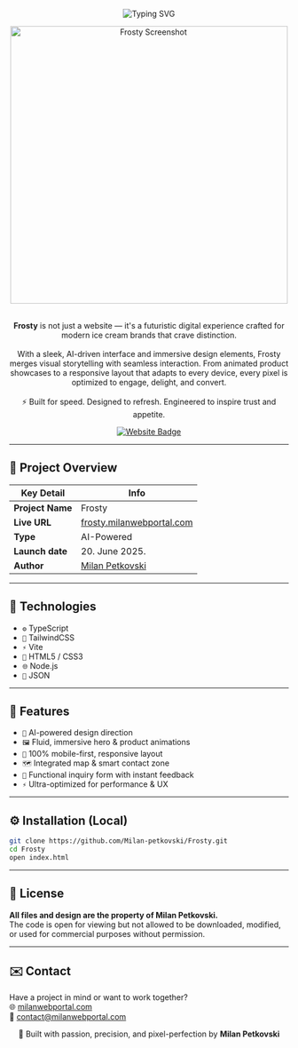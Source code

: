 <p align="center">
  <img src="https://readme-typing-svg.herokuapp.com?font=Fira+Code&size=32&duration=4000&pause=1000&color=f56363&center=true&vCenter=true&width=800&lines=Frosty+Website;AI-Powered+Ice+Cream+Design;Next-Gen+User+Interface;Crafted+for+Conversion" alt="Typing SVG" />
</p>

<div align="center">
  <img src="https://i.postimg.cc/505yBGHj/Frosty.png" width="500px" alt="Frosty Screenshot">
</div>  <br>

<p align="center">
  <strong>Frosty</strong> is not just a website — it's a futuristic digital experience crafted for modern ice cream brands that crave distinction.<br><br>
  With a sleek, AI-driven interface and immersive design elements, Frosty merges visual storytelling with seamless interaction. From animated product showcases to a responsive layout that adapts to every device, every pixel is optimized to engage, delight, and convert.<br><br>
  ⚡ Built for speed. Designed to refresh. Engineered to inspire trust and appetite.
</p>

<p align="center">
  <a href="https://frosty.milanwebportal.com">
    <img src="https://img.shields.io/badge/Visit-Website-f56363?style=for-the-badge&logo=google-chrome&logoColor=white" alt="Website Badge">
  </a>
</p>

<hr>

## 🧊 Project Overview

| Key Detail       | Info                                             |
|------------------|--------------------------------------------------|
| **Project Name** | Frosty                                           |
| **Live URL**     | [frosty.milanwebportal.com](https://frosty.milanwebportal.com) |
| **Type**         | AI-Powered                                       |
| **Launch date**         | 20. June 2025.                                   |
| **Author**       | [Milan Petkovski](https://milanwebportal.com)    |

<hr>

## 🚀 Technologies

- `⚙️` TypeScript  
- `💨` TailwindCSS  
- `⚡` Vite  
- `🧱` HTML5 / CSS3  
- `🌐` Node.js  
- `🧾` JSON 

<hr>

## 🎯 Features

- `🧬` AI-powered design direction  
- `🖼️` Fluid, immersive hero & product animations  
- `📱` 100% mobile-first, responsive layout  
- `🗺️` Integrated map & smart contact zone  
- `🧾` Functional inquiry form with instant feedback  
- `⚡` Ultra-optimized for performance & UX  

<hr>

## ⚙️ Installation (Local)

```bash
git clone https://github.com/Milan-petkovski/Frosty.git
cd Frosty
open index.html
```

<hr>

## 📄 License

**All files and design are the property of Milan Petkovski.**  
The code is open for viewing but not allowed to be downloaded, modified, or used for commercial purposes without permission.

<hr>

## ✉️ Contact

Have a project in mind or want to work together?  
🌐 [milanwebportal.com](https://milanwebportal.com)  
📧 [contact@milanwebportal.com](mailto:contact@milanwebportal.com)  

<p align="center"> 🚀 Built with passion, precision, and pixel-perfection by <strong>Milan Petkovski</strong> </p>
